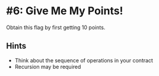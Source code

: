 # #6: Give Me My Points!

Obtain this flag by first getting 10 points.

## Hints

- Think about the sequence of operations in your contract
- Recursion may be required

